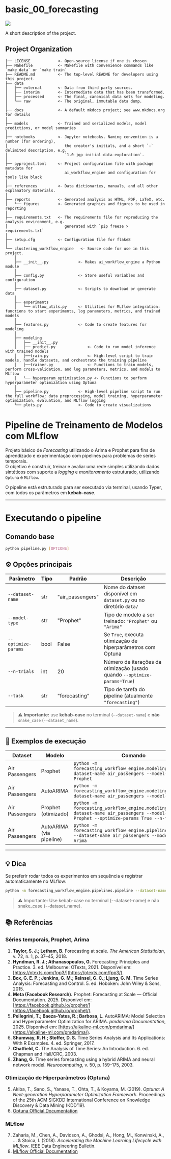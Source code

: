 # basic_00_forecasting

<a target="_blank" href="https://cookiecutter-data-science.drivendata.org/">
    <img src="https://img.shields.io/badge/CCDS-Project%20template-328F97?logo=cookiecutter" />
</a>

A short description of the project.

## Project Organization

```
├── LICENSE            <- Open-source license if one is chosen
├── Makefile           <- Makefile with convenience commands like `make data` or `make train`
├── README.md          <- The top-level README for developers using this project.
├── data
│   ├── external       <- Data from third party sources.
│   ├── interim        <- Intermediate data that has been transformed.
│   ├── processed      <- The final, canonical data sets for modeling.
│   └── raw            <- The original, immutable data dump.
│
├── docs               <- A default mkdocs project; see www.mkdocs.org for details
│
├── models             <- Trained and serialized models, model predictions, or model summaries
│
├── notebooks          <- Jupyter notebooks. Naming convention is a number (for ordering),
│                         the creator's initials, and a short `-` delimited description, e.g.
│                         `1.0-jqp-initial-data-exploration`.
│
├── pyproject.toml     <- Project configuration file with package metadata for 
│                         ai_workflow_engine and configuration for tools like black
│
├── references         <- Data dictionaries, manuals, and all other explanatory materials.
│
├── reports            <- Generated analysis as HTML, PDF, LaTeX, etc.
│   └── figures        <- Generated graphics and figures to be used in reporting
│
├── requirements.txt   <- The requirements file for reproducing the analysis environment, e.g.
│                         generated with `pip freeze > requirements.txt`
│
├── setup.cfg          <- Configuration file for flake8
│
└── clustering_workflow_engine   <- Source code for use in this project.
    │
    ├── __init__.py             <- Makes ai_workflow_engine a Python module
    │
    ├── config.py               <- Store useful variables and configuration
    │
    ├── dataset.py              <- Scripts to download or generate data
    │
    ├── experiments                
    │   └── mlflow_utils.py     <- Utilities for MLflow integration: functions to start experiments, log parameters, metrics, and trained models
    │
    ├── features.py             <- Code to create features for modeling
    │
    ├── modeling                
    │   ├── __init__.py 
    │   ├── predict.py              <- Code to run model inference with trained models          
    │   ├──train.py                 <- High-level script to train models, handle datasets, and orchestrate the training pipeline
    │   ├──trainer.py               <- Functions to train models, perform cross-validation, and log parameters, metrics, and models to MLflow
    │   └── hyperparam_optimization.py <- Functions to perform hyperparameter optimization using Optuna
    │
    ├── pipeline.py             <- High-level pipeline script to run the full workflow: data preprocessing, model training, hyperparameter optimization, evaluation, and MLflow logging
    └── plots.py                <- Code to create visualizations
```

# Pipeline de Treinamento de Modelos com MLflow

Projeto básico de _Forecasting_ utilizando o Arima e Prophet para fins de aprendizado e experimentação com pipelines para problemas de séries temporais.  
O objetivo é construir, treinar e avaliar uma rede simples utilizando dados sintéticos com suporte a *logging* e *monitoramento* estruturado, utilizando  `Optuna` e `MLflow`.


O pipeline está estruturado para ser executado via terminal, usando Typer, com todos os parâmetros em **kebab-case**.

---
# Executando o pipeline
## Comando base
```bash
python pipeline.py [OPTIONS]
```

## ⚙️ Opções principais

| Parâmetro        | Tipo | Padrão          | Descrição                                                                 |
| ---------------- | ---- | --------------- | ------------------------------------------------------------------------- |
| `--dataset-name` | str  | "air_passengers"| Nome do dataset disponível em `dataset.py` ou no diretório `data/`       |
| `--model-type`   | str  | "Prophet"       | Tipo de modelo a ser treinado: `"Prophet"` ou `"Arima"`                   |
| `--optimize-params` | bool | False         | Se `True`, executa otimização de hiperparâmetros com Optuna              |
| `--n-trials`     | int  | 20              | Número de iterações da otimização (usado quando `--optimize-params=True`) |
| `--task`         | str  | "forecasting"   | Tipo de tarefa do pipeline (atualmente `"forecasting"`)                  |

> ⚠️ **Importante:** use **kebab-case** no terminal (`--dataset-name`) e **não** `snake_case` (`--dataset_name`).

---

## 🚀 Exemplos de execução

| Dataset         | Modelo     | Comando                                                                                     |
| ---------------- | ----------- | ------------------------------------------------------------------------------------------- |
| Air Passengers   | Prophet    | `python -m forecasting_workflow_engine.modeling.train --dataset-name air_passengers --model-type Prophet` |
| Air Passengers   | AutoARIMA  | `python -m forecasting_workflow_engine.modeling.train --dataset-name air_passengers --model-type Arima` |
| Air Passengers   | Prophet (otimizado) | `python -m forecasting_workflow_engine.modeling.train --dataset-name air_passengers --model-type Prophet --optimize-params True --n-trials 20` |
| Air Passengers   | AutoARIMA (via pipeline) | `python -m forecasting_workflow_engine.pipelines.pipeline --dataset-name air_passengers --model-type Arima` |

---

## 💡 Dica
Se preferir rodar todos os experimentos em sequência e registrar automaticamente no MLflow:

```bash
python -m forecasting_workflow_engine.pipelines.pipeline --dataset-name air_passengers --model-type Prophet
```
> ⚠️ Importante: Use kebab-case no terminal (--dataset-name) e não snake_case (--dataset_name).

## 📚 Referências
### Séries temporais, Prophet, Arima

1. **Taylor, S. J.; Letham, B.** Forecasting at scale. *The American Statistician*, v. 72, n. 1, p. 37–45, 2018.
2. **Hyndman, R. J.; Athanasopoulos, G.** Forecasting: Principles and Practice. 3. ed. Melbourne: OTexts, 2021. Disponível em: [https://otexts.com/fpp3/](https://otexts.com/fpp3/).
3. **Box, G. E. P.; Jenkins, G. M.; Reinsel, G. C.; Ljung, G. M.** Time Series Analysis: Forecasting and Control. 5. ed. Hoboken: John Wiley & Sons, 2015.
4. **Meta (Facebook Research).** Prophet: Forecasting at Scale — Official Documentation. 2025. Disponível em: [https://facebook.github.io/prophet/](https://facebook.github.io/prophet/).
5. **Pellegrini, T.; Baeza-Yates, R.; Barbosa, L.** AutoARIMA: Model Selection and Hyperparameter Optimization for ARIMA. *pmdarima Documentation*, 2025. Disponível em: [https://alkaline-ml.com/pmdarima/](https://alkaline-ml.com/pmdarima/).
6. **Shumway, R. H.; Stoffer, D. S.** Time Series Analysis and Its Applications: With R Examples. 4. ed. Springer, 2017.
7. **Chatfield, C.** The Analysis of Time Series: An Introduction. 6. ed. Chapman and Hall/CRC, 2003.
8. **Zhang, G.** Time series forecasting using a hybrid ARIMA and neural network model. *Neurocomputing*, v. 50, p. 159–175, 2003.


### Otimização de Hiperparâmetros (Optuna)
5. Akiba, T., Sano, S., Yanase, T., Ohta, T., & Koyama, M. (2019). *Optuna: A Next-generation Hyperparameter Optimization Framework*. Proceedings of the 25th ACM SIGKDD International Conference on Knowledge Discovery & Data Mining (KDD’19).  
6. [Optuna Official Documentation](https://optuna.org/)

### MLflow
7. Zaharia, M., Chen, A., Davidson, A., Ghodsi, A., Hong, M., Konwinski, A., … & Stoica, I. (2018). *Accelerating the Machine Learning Lifecycle with MLflow*. IEEE Data Engineering Bulletin.  
8. [MLflow Official Documentation](https://mlflow.org/)
